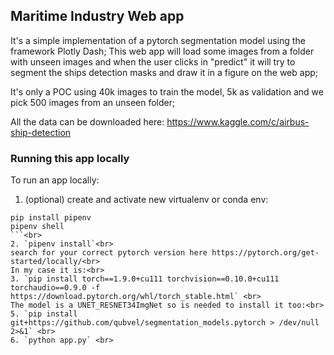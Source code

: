   
## Maritime Industry Web app

It's a simple implementation of a pytorch segmentation model using the framework Plotly Dash; This web app will load some images from a folder with unseen images and when the user clicks in "predict" it will try to segment the ships detection masks and draw it in a figure on the web app;

It's only a POC using 40k images to train the model, 5k as validation and we pick 500 images from an unseen folder;

All the data can be downloaded here:
https://www.kaggle.com/c/airbus-ship-detection


### Running this app locally

To run an app locally:

1. (optional) create and activate new virtualenv or conda env:<br>
```
pip install pipenv
pipenv shell
```<br>
2. `pipenv install`<br>
search for your correct pytorch version here https://pytorch.org/get-started/locally/<br>
In my case it is:<br>
3. `pip install torch==1.9.0+cu111 torchvision==0.10.0+cu111 torchaudio==0.9.0 -f https://download.pytorch.org/whl/torch_stable.html` <br>
The model is a UNET_RESNET34ImgNet so is needed to install it too:<br>
5. `pip install git+https://github.com/qubvel/segmentation_models.pytorch > /dev/null 2>&1` <br>
6. `python app.py` <br>



